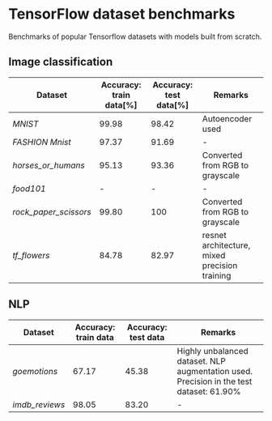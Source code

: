 # TensorFlow dataset benchmarks 

Benchmarks of popular Tensorflow datasets with models built from scratch.

## Image classification

| Dataset               |Accuracy: train data[%]| Accuracy: test data[%] | Remarks |
|-----------------------|----------------------|-------------------------|---------|
| _MNIST_               |           99.98      |          98.42          |    Autoencoder used    |
| _FASHION Mnist_       |           97.37      |          91.69          |    -    |
| _horses_or_humans_    |           95.13      |          93.36          |    Converted from RGB to grayscale   |
| _food101_             |           -          |          -              |    -    |
| _rock_paper_scissors_ |           99.80      |          100           |    Converted from RGB to grayscale   | 
| _tf_flowers_          |           84.78      |          82.97         |    resnet architecture, mixed precision training    |

## NLP

| Dataset               | Accuracy: train data | Accuracy: test data | Remarks |
|-----------------------|----------------------|---------------------|---------|
| _goemotions_          |           67.17      |          45.38      |    Highly unbalanced dataset. NLP augmentation used. Precision in the test dataset: 61.90%   |
| _imdb_reviews_        |           98.05      |          83.20      |    -    |
